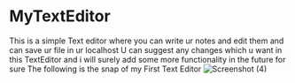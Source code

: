 # MyTextEditor
This is  a simple Text editor where you can write ur notes and edit them and can save ur file in ur localhost
U can suggest any changes which u want in this TextEditor and i will surely add some more functionality in the future for sure
The following is the snap of my First Text Editor 
![Screenshot (4)](https://user-images.githubusercontent.com/72271404/100829215-d6446280-3486-11eb-86ff-2b8d28754a3b.png)

